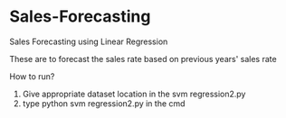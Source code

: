 # Sales-Forecasting
Sales Forecasting using Linear Regression


These are to forecast the sales rate based on previous years' sales rate

How to run?

1. Give appropriate dataset location in the svm regression2.py
2. type python svm regression2.py in the cmd
